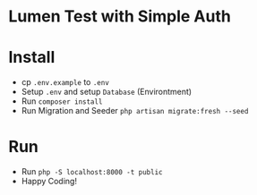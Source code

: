 # Lumen Test with Simple Auth

# Install
- cp ```.env.example``` to ```.env```
- Setup ```.env``` and setup ```Database``` (Environtment)
- Run ```composer install```
- Run Migration and Seeder ```php artisan migrate:fresh --seed```

# Run
- Run ```php -S localhost:8000 -t public```
- Happy Coding!
